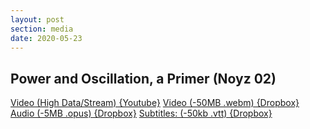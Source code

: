```yaml
---
layout: post
section: media
date: 2020-05-23
---
```


##	Power and Oscillation, a Primer (Noyz 02)
[Video (High Data/Stream) {Youtube}](https://www.youtube.com/watch?v=L_KkKguXr4Y)
[Video (-50MB .webm) {Dropbox}](https://www.dropbox.com/s/y8w2ar18xfzsvn9/2020-05-23-noyz02.webm?dl=1)
[Audio (-5MB .opus) {Dropbox}](https://www.dropbox.com/s/vv1gukew2ydgz4c/2020-05-23-noyz02.opus?dl=1)
[Subtitles: (-50kb .vtt) {Dropbox}](?dl=1)
